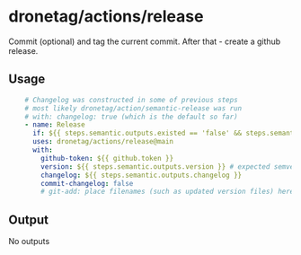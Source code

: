 # dronetag/actions/release

Commit (optional) and tag the current commit. After that - create a github release.

## Usage

```yaml
    # Changelog was constructed in some of previous steps
    # most likely dronetag/action/semantic-release was run
    # with: changelog: true (which is the default so far)
    - name: Release
      if: ${{ steps.semantic.outputs.existed == 'false' && steps.semantic.outputs.release == 'true' }}
      uses: dronetag/actions/release@main
      with:
        github-token: ${{ github.token }}
        version: ${{ steps.semantic.outputs.version }} # expected semver format X.Y.Z[-xxx.N]
        changelog: ${{ steps.semantic.outputs.changelog }}
        commit-changelog: false
        # git-add: place filenames (such as updated version files) here to be included in (optional) release commit
```

## Output

No outputs
